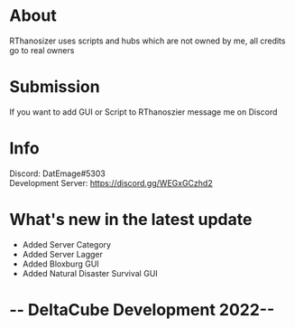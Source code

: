 # About
RThanosizer uses scripts and hubs which are not owned by me, all credits go to real owners
# Submission
If you want to add GUI or Script to RThanoszier message me on Discord
# Info
Discord: DatEmage#5303<br>Development Server: https://discord.gg/WEGxGCzhd2
# What's new in the latest update
- Added Server Category
- Added Server Lagger
- Added Bloxburg GUI
- Added Natural Disaster Survival GUI
# -- DeltaCube Development 2022--
